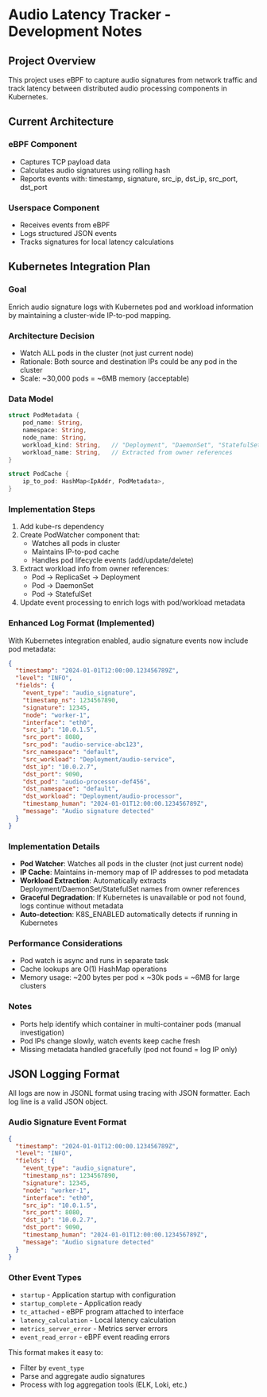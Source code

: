 # Audio Latency Tracker - Development Notes

## Project Overview
This project uses eBPF to capture audio signatures from network traffic and track latency between distributed audio processing components in Kubernetes.

## Current Architecture

### eBPF Component
- Captures TCP payload data
- Calculates audio signatures using rolling hash
- Reports events with: timestamp, signature, src_ip, dst_ip, src_port, dst_port

### Userspace Component
- Receives events from eBPF
- Logs structured JSON events
- Tracks signatures for local latency calculations

## Kubernetes Integration Plan

### Goal
Enrich audio signature logs with Kubernetes pod and workload information by maintaining a cluster-wide IP-to-pod mapping.

### Architecture Decision
- Watch ALL pods in the cluster (not just current node)
- Rationale: Both source and destination IPs could be any pod in the cluster
- Scale: ~30,000 pods = ~6MB memory (acceptable)

### Data Model
```rust
struct PodMetadata {
    pod_name: String,
    namespace: String,
    node_name: String,
    workload_kind: String,   // "Deployment", "DaemonSet", "StatefulSet"
    workload_name: String,   // Extracted from owner references
}

struct PodCache {
    ip_to_pod: HashMap<IpAddr, PodMetadata>,
}
```

### Implementation Steps
1. Add kube-rs dependency
2. Create PodWatcher component that:
   - Watches all pods in cluster
   - Maintains IP-to-pod cache
   - Handles pod lifecycle events (add/update/delete)
3. Extract workload info from owner references:
   - Pod → ReplicaSet → Deployment
   - Pod → DaemonSet
   - Pod → StatefulSet
4. Update event processing to enrich logs with pod/workload metadata

### Enhanced Log Format (Implemented)
With Kubernetes integration enabled, audio signature events now include pod metadata:

```json
{
  "timestamp": "2024-01-01T12:00:00.123456789Z",
  "level": "INFO",
  "fields": {
    "event_type": "audio_signature",
    "timestamp_ns": 1234567890,
    "signature": 12345,
    "node": "worker-1",
    "interface": "eth0",
    "src_ip": "10.0.1.5",
    "src_port": 8080,
    "src_pod": "audio-service-abc123",
    "src_namespace": "default",
    "src_workload": "Deployment/audio-service",
    "dst_ip": "10.0.2.7",
    "dst_port": 9090,
    "dst_pod": "audio-processor-def456",
    "dst_namespace": "default", 
    "dst_workload": "Deployment/audio-processor",
    "timestamp_human": "2024-01-01T12:00:00.123456789Z",
    "message": "Audio signature detected"
  }
}
```

### Implementation Details
- **Pod Watcher**: Watches all pods in the cluster (not just current node)
- **IP Cache**: Maintains in-memory map of IP addresses to pod metadata
- **Workload Extraction**: Automatically extracts Deployment/DaemonSet/StatefulSet names from owner references
- **Graceful Degradation**: If Kubernetes is unavailable or pod not found, logs continue without metadata
- **Auto-detection**: K8S_ENABLED automatically detects if running in Kubernetes

### Performance Considerations
- Pod watch is async and runs in separate task
- Cache lookups are O(1) HashMap operations
- Memory usage: ~200 bytes per pod × ~30k pods = ~6MB for large clusters

### Notes
- Ports help identify which container in multi-container pods (manual investigation)
- Pod IPs change slowly, watch events keep cache fresh
- Missing metadata handled gracefully (pod not found = log IP only)

## JSON Logging Format

All logs are now in JSONL format using tracing with JSON formatter. Each log line is a valid JSON object.

### Audio Signature Event Format
```json
{
  "timestamp": "2024-01-01T12:00:00.123456789Z",
  "level": "INFO",
  "fields": {
    "event_type": "audio_signature",
    "timestamp_ns": 1234567890,
    "signature": 12345,
    "node": "worker-1",
    "interface": "eth0",
    "src_ip": "10.0.1.5",
    "src_port": 8080,
    "dst_ip": "10.0.2.7",
    "dst_port": 9090,
    "timestamp_human": "2024-01-01T12:00:00.123456789Z",
    "message": "Audio signature detected"
  }
}
```

### Other Event Types
- `startup` - Application startup with configuration
- `startup_complete` - Application ready
- `tc_attached` - eBPF program attached to interface
- `latency_calculation` - Local latency calculation
- `metrics_server_error` - Metrics server errors
- `event_read_error` - eBPF event reading errors

This format makes it easy to:
- Filter by `event_type` 
- Parse and aggregate audio signatures
- Process with log aggregation tools (ELK, Loki, etc.)
